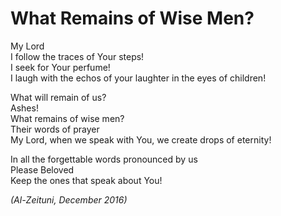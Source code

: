 # What Remains of Wise Men?

My Lord<br />
I follow the traces of Your steps!<br />
I seek for Your perfume!<br />
I laugh with the echos of your laughter in the eyes of children!

What will remain of us?<br />
Ashes!<br />
What remains of wise men?<br />
Their words of prayer<br />
My Lord, when we speak with You, we create drops of eternity!

In all the forgettable words pronounced by us<br />
Please Beloved<br />
Keep the ones that speak about You!

*(Al-Zeituni, December 2016)*
